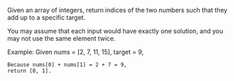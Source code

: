 Given an array of integers, return indices of the two numbers
such that they add up to a specific target.

You may assume that each input would have exactly one solution,
and you may not use the same element twice.

Example:
    Given nums = [2, 7, 11, 15], target = 9,

    Because nums[0] + nums[1] = 2 + 7 = 9,
    return [0, 1].
